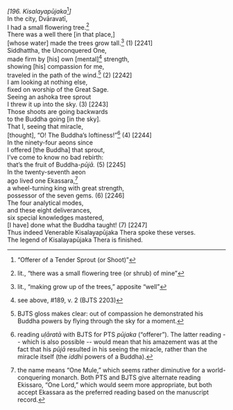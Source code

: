 *\[196. Kisalayapūjaka*[^1]*\]*  
In the city, Dvāravatī,  
I had a small flowering tree.[^2]  
There was a well there \[in that place,\]  
\[whose water\] made the trees grow tall.[^3] (1) \[2241\]  
Siddhattha, the Unconquered One,  
made firm by \[his\] own \[mental\][^4] strength,  
showing \[his\] compassion for me,  
traveled in the path of the wind.[^5] (2) \[2242\]  
I am looking at nothing else,  
fixed on worship of the Great Sage.  
Seeing an ashoka tree sprout  
I threw it up into the sky. (3) \[2243\]  
Those shoots are going backwards  
to the Buddha going \[in the sky\].  
That I, seeing that miracle,  
\[thought\], “O! The Buddha’s loftiness!”[^6] (4) \[2244\]  
In the ninety-four aeons since  
I offered \[the Buddha\] that sprout,  
I’ve come to know no bad rebirth:  
that’s the fruit of Buddha-*pūjā.* (5) \[2245\]  
In the twenty-seventh aeon  
ago lived one Ekassara,[^7]  
a wheel-turning king with great strength,  
possessor of the seven gems. (6) \[2246\]  
The four analytical modes,  
and these eight deliverances,  
six special knowledges mastered,  
\[I have\] done what the Buddha taught! (7) \[2247\]  
Thus indeed Venerable Kisalayapūjaka Thera spoke these verses.  
The legend of Kisalayapūjaka Thera is finished.  
[^1]: “Offerer of a Tender Sprout (or Shoot)”  
[^2]: lit., “there was a small flowering tree (or shrub) of mine”  
[^3]: lit., “making grow up of the trees,” apposite “well”  
[^4]: see above, \#189, v. 2 (BJTS 2203)  
[^5]: BJTS gloss makes clear: out of compassion he demonstrated his
    Buddha powers by flying through the sky for a moment.  
[^6]: reading *uḷāratā* with BJTS for PTS *pūjaka* (“offerer”). The
    latter reading -- which is also possible -- would mean that his
    amazement was at the fact that his *pūjā* resulted in his seeing the
    miracle, rather than the miracle itself (the *iddhi* powers of a
    Buddha).  
[^7]: the name means “One Mule,” which seems rather diminutive for a
    world-conquering monarch. Both PTS and BJTS give alternate reading
    Ekissaro, “One Lord,” which would seem more appropriate, but both
    accept Ekassara as the preferred reading based on the manuscript
    record.
